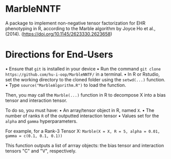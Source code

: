 # MarbleNNTF
A package to implement non-negative tensor factorization for EHR phenotyping in R, according to the Marble algorithm by Joyce Ho et al., (2014).
(https://doi.org/10.1145/2623330.2623658)

# Directions for End-Users
• Ensure that `git` is installed in your device
• Run the command `git clone https://github.com/hu-i-oop/MarbleNNTF/` in a terminal.
• In R or Rstudio, set the working directory to the cloned folder using the `setwd(...)` function.
• Type `source("MarbleAlgorithm.R")` to load the function.

Then, you may call the `Marble(...)` function in R to decompose X into a bias tensor and interaction tensor.

To do so, you must have:
• An array/tensor object in R, named `X`.
• The number of ranks `R` of the outputted interaction tensor
• Values set for the `alpha` and `gamma` hyperparameters.

For example, for a Rank-3 Tensor X: `Marble(X = X, R = 5, alpha = 0.01, gamma = c(0.1, 0.1, 0.1))`

This function outputs a list of arrray objects: the bias tensor and interaction tensors "C" and "V", respectively.
